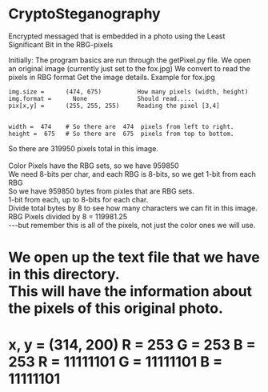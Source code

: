 # CryptoSteganography
Encrypted messaged that is embedded in a photo using the Least Significant Bit in the RBG-pixels

Initially:
The program basics are run through the getPixel.py file. 
We open an original image (currently just set to the fox.jpg)
We convert to read the pixels in RBG format
Get the image details. Example for fox.jpg

    img.size =      (474, 675)          How many pixels (width, height)
    img.format =      None              Should read.....
    pix[x,y] =      (255, 255, 255)     Reading the pixel [3,4]


    width =  474    # So there are  474  pixels from left to right.
    height =  675   # So there are  675  pixels from top to bottom.

So there are  319950  pixels total in this image. <br/>
<br/>Color Pixels have the RBG sets, so we have  959850
<br/>We need 8-bits per char, and each RBG is 8-bits, so we get 1-bit from each RBG
<br/>So we have  959850  bytes from pixles that are RBG sets. 
<br/>1-bit from each, up to 8-bits for each char.
<br/>Divide total bytes by 8 to see how many characters we can fit in this image. 
<br/>RBG Pixels divided by 8 =  119981.25 
<br/>---but remember this is all of the pixels, not just the color ones we will use.


We open up the text file that we have in this directory.
<br/> This will have the information about the pixels of this original photo.
===========================
x, y = (314, 200)
R = 253            G = 253            B = 253
R = 11111101        G = 11111101    B = 11111101
===========================
